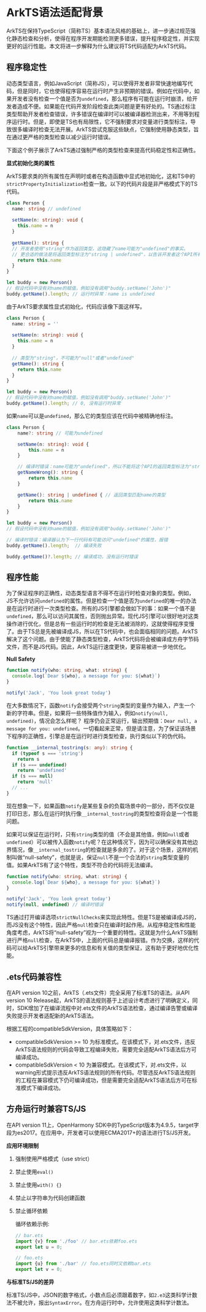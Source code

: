 # ArkTS语法适配背景

ArkTS在保持TypeScript（简称TS）基本语法风格的基础上，进一步通过规范强化静态检查和分析，使得在程序开发期能检测更多错误，提升程序稳定性，并实现更好的运行性能。本文将进一步解释为什么建议将TS代码适配为ArkTS代码。

## 程序稳定性

动态类型语言，例如JavaScript（简称JS），可以使得开发者非常快速地编写代码，但是同时，它也使得程序容易在运行时产生非预期的错误。例如在代码中，如果开发者没有检查一个值是否为`undefined`，那么程序有可能在运行时崩溃，给开发者造成不便。如果能在代码开发阶段检查此类问题是更有好处的。TS通过标注类型帮助开发者检查错误，许多错误在编译时可以被编译器检测出来，不用等到程序运行时。但是，即使是TS也有局限性，它不强制要求对变量进行类型标注，导致很多编译时检查无法开展。ArkTS尝试克服这些缺点，它强制使用静态类型，旨在通过更严格的类型检查以减少运行时错误。

下面这个例子展示了ArkTS通过强制严格的类型检查来提高代码稳定性和正确性。


**显式初始化类的属性**

ArkTS要求类的所有属性在声明时或者在构造函数中显式地初始化，这和TS中的`strictPropertyInitialization`检查一致。以下的代码片段是非严格模式下的TS代码。

```typescript
class Person {
  name: string // undefined
  
  setName(n: string): void {
    this.name = n
  }
  
  getName(): string {
  // 开发者使用"string"作为返回类型，这隐藏了name可能为"undefined"的事实。
  // 更合适的做法是将返回类型标注为"string | undefined"，以告诉开发者这个API所有可能的返回值的类型。
    return this.name
  }
}

let buddy = new Person()
// 假设代码中没有对name的赋值，例如没有调用"buddy.setName('John')"
buddy.getName().length; // 运行时异常：name is undefined
```

由于ArkTS要求属性显式初始化，代码应该像下面这样写。

```typescript
class Person {
  name: string = ''
  
  setName(n: string): void {
    this.name = n
  }
  
  // 类型为"string"，不可能为"null"或者"undefined"
  getName(): string {
    return this.name
  }
}

let buddy = new Person()
// 假设代码中没有对name的赋值，例如没有调用"buddy.setName('John')"
buddy.getName().length; // 0, 没有运行时异常
```

如果`name`可以是`undefined`，那么它的类型应该在代码中被精确地标注。

```typescript
class Person {
    name?: string // 可能为undefined

    setName(n: string): void {
        this.name = n
    }

    // 编译时错误：name可能为"undefined"，所以不能将这个API的返回类型标注为"string"
    getNameWrong(): string {
        return this.name
    }

    getName(): string | undefined { // 返回类型匹配name的类型
        return this.name
    }
}

let buddy = new Person()
// 假设代码中没有对name的赋值，例如没有调用"buddy.setName('John')"

// 编译时错误：编译器认为下一行代码有可能访问"undefined"的属性，报错
buddy.getName().length;  // 编译失败

buddy.getName()?.length; // 编译成功，没有运行时错误
```

## 程序性能

为了保证程序的正确性，动态类型语言不得不在运行时检查对象的类型。例如，JS不允许访问`undefined`的属性。但是检查一个值是否为`undefined`的唯一的办法是在运行时进行一次类型检查。所有的JS引擎都会做如下的事：如果一个值不是`undefined`，那么可以访问其属性，否则抛出异常。现代JS引擎可以很好地对这类操作进行优化，但是总有一些运行时的检查是无法被消除的，这就使得程序变慢了。由于TS总是先被编译成JS，所以在TS代码中，也会面临相同的问题。ArkTS解决了这个问题。由于使能了静态类型检查，ArkTS代码将会被编译成方舟字节码文件，而不是JS代码。因此，ArkTS运行速度更快，更容易被进一步地优化。


**Null Safety**

```typescript
function notify(who: string, what: string) {
  console.log(`Dear ${who}, a message for you: ${what}`)
}

notify('Jack', 'You look great today')
```

在大多数情况下，函数`notify`会接受两个`string`类型的变量作为输入，产生一个新的字符串。但是，如果将一些特殊值作为输入，例如`notify(null, undefined)`，情况会怎么样呢？
程序仍会正常运行，输出预期值：`Dear null, a message for you: undefined`。一切看起来正常，但是请注意，为了保证该场景下程序的正确性，引擎总是在运行时进行类型检查，执行类似以下的伪代码。

```typescript
function __internal_tostring(s: any): string {
  if (typeof s === 'string')
    return s
  if (s === undefined)
    return 'undefined'
  if (s === null)
    return 'null'
  // ...
}
```

现在想象一下，如果函数`notify`是某些复杂的负载场景中的一部分，而不仅仅是打印日志，那么在运行时执行像`__internal_tostring`的类型检查将会是一个性能问题。

如果可以保证在运行时，只有`string`类型的值（不会是其他值，例如`null`或者`undefined`）可以被传入函数`notify`呢？在这种情况下，因为可以确保没有其他边界情况，像`__internal_tostring`的检查就是多余的了。对于这个场景，这样的机制叫做“null-safety”，也就是说，保证`null`不是一个合法的`string`类型变量的值。如果ArkTS有了这个特性，类型不符合的代码将无法编译。

```typescript
function notify(who: string, what: string) {
  console.log(`Dear ${who}, a message for you: ${what}`)
}

notify('Jack', 'You look great today')
notify(null, undefined) // 编译时错误
```

TS通过打开编译选项`strictNullChecks`来实现此特性。但是TS是被编译成JS的，而JS没有这个特性，因此严格`null`检查只在编译时起作用。从程序稳定性和性能角度考虑，ArkTS将“null-safety”视为一个重要的特性。这就是为什么ArkTS强制进行严格`null`检查，在ArkTS中，上面的代码总是编译报错。作为交换，这样的代码可以给ArkTS引擎带来更多的信息和有关值的类型保证，这有助于更好地优化性能。


## .ets代码兼容性

在API version 10之前，ArkTS（.ets文件）完全采用了标准TS的语法。从API version 10 Release起，ArkTS的语法规则基于上述设计考虑进行了明确定义，同时，SDK增加了在编译流程中对.ets文件的ArkTS语法检查，通过编译告警或编译失败提示开发者适配新的ArkTS语法。

根据工程的compatibleSdkVersion，具体策略如下：

  - compatibleSdkVersion >= 10 为标准模式。在该模式下，对.ets文件，违反ArkTS语法规则的代码会导致工程编译失败，需要完全适配ArkTS语法后方可编译成功。
  - compatibleSdkVersion < 10 为兼容模式。在该模式下，对.ets文件，以warning形式提示违反ArkTS语法规则的所有代码。尽管违反ArkTS语法规则的工程在兼容模式下仍可编译成功，但是需要完全适配ArkTS语法后方可在标准模式下编译成功。


## 方舟运行时兼容TS/JS

在API version 11上，OpenHarmony SDK中的TypeScript版本为4.9.5，target字段为es2017。在应用中，开发者可以使用ECMA2017+的语法进行TS/JS开发。

**应用环境限制**

1. 强制使用严格模式（use strict）
2. 禁止使用`eval()`
3. 禁止使用`with() {}`
4. 禁止以字符串为代码创建函数
5. 禁止循环依赖

    循环依赖示例:
    ```typescript
    // bar.ets
    import {v} from './foo' // bar.ets依赖foo.ets
    export let u = 0;

    // foo.ets
    import {u} from './bar' // foo.ets同时又依赖bar.ets
    export let v = 0;

    ```

**与标准TS/JS的差异**

标准TS/JS中，JSON的数字格式，小数点后必须跟着数字，如`2.e3`这类科学计数法不被允许，报出`SyntaxError`。在方舟运行时中，允许使用这类科学计数法。
